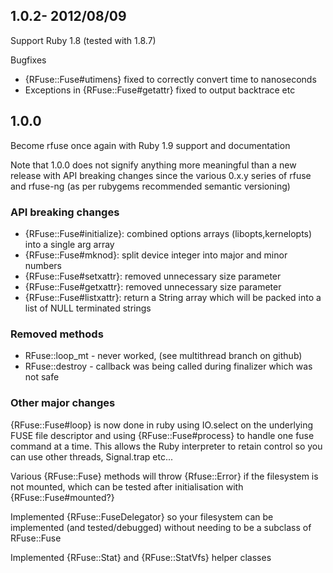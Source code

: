 1.0.2- 2012/08/09
-----------------

Support Ruby 1.8 (tested with 1.8.7)

Bugfixes

 * {RFuse::Fuse#utimens} fixed to correctly convert time to nanoseconds
 * Exceptions in {RFuse::Fuse#getattr} fixed to output backtrace etc

1.0.0
----------------

Become rfuse once again with Ruby 1.9 support and documentation

Note that 1.0.0 does not signify anything more meaningful than a new release
with API breaking changes since the various 0.x.y series of rfuse and rfuse-ng
(as per rubygems recommended semantic versioning)


### API breaking changes

 * {RFuse::Fuse#initialize}: combined options arrays (libopts,kernelopts) into a single arg array
 * {RFuse::Fuse#mknod}: split device integer into major and minor numbers
 * {RFuse::Fuse#setxattr}: removed unnecessary size parameter
 * {RFuse::Fuse#getxattr}: removed unnecessary size parameter
 * {RFuse::Fuse#listxattr}: return a String array which will be packed into a list of
                            NULL terminated strings

### Removed methods
 
 * RFuse::loop_mt - never worked, (see multithread branch on github)
 * RFuse::destroy - callback was being called during finalizer which was not safe

### Other major changes

  {RFuse::Fuse#loop} is now done in ruby using IO.select on the underlying
     FUSE file descriptor and using {RFuse::Fuse#process} to handle one fuse
     command at a time. This allows the Ruby interpreter to retain control
     so you can use other threads, Signal.trap etc...

  Various {RFuse::Fuse} methods will throw {Rfuse::Error} if the filesystem is
  not mounted, which can be tested after initialisation with {RFuse::Fuse#mounted?}

  Implemented {RFuse::FuseDelegator} so your filesystem can be implemented (and tested/debugged)
  without needing to be a subclass of RFuse::Fuse
  
  Implemented {RFuse::Stat} and {RFuse::StatVfs} helper classes

